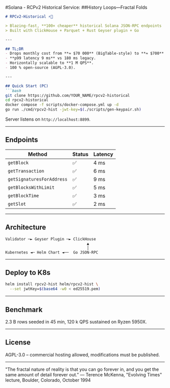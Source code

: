 #Solana - RCPv2 Historical Service: 
##History Loops—Fractal Folds

```markdown
# RPCv2-Historical ⚡🧬

> Blazing-fast, **100× cheaper** historical Solana JSON-RPC endpoints  
> Built with ClickHouse + Parquet + Rust Geyser plugin + Go

---

## TL;DR
- Drops monthly cost from **≈ $70 000** (BigTable-style) to **≈ $700** for **2.3 B rows**.  
- **p99 latency 9 ms** vs 180 ms legacy.  
- Horizontally scalable to **1 M QPS**.  
- 100 % open-source (AGPL-3.0).

---

## Quick Start (PC)
```bash
git clone https://github.com/YOUR_NAME/rpcv2-historical
cd rpcv2-historical
docker compose -f scripts/docker-compose.yml up -d
go run ./cmd/rpcv2-hist -jwt-key=$(./scripts/gen-keypair.sh)
```
Server listens on `http://localhost:8899`.

---

## Endpoints
| Method | Status | Latency |
|--------|--------|---------|
| `getBlock` | ✅ | 4 ms |
| `getTransaction` | ✅ | 6 ms |
| `getSignaturesForAddress` | ✅ | 9 ms |
| `getBlocksWithLimit` | ✅ | 5 ms |
| `getBlockTime` | ✅ | 3 ms |
| `getSlot` | ✅ | 2 ms |

---

## Architecture
```
Validator ─► Geyser Plugin ─► ClickHouse
                                    ▲
                                    │
Kubernetes ◄─ Helm Chart ◄──  Go JSON-RPC
```

---

## Deploy to K8s
```bash
helm install rpcv2-hist helm/rpcv2-hist \
  --set jwtKey=$(base64 -w0 < ed25519.pem)
```

---

## Benchmark
2.3 B rows seeded in 45 min, 120 k QPS sustained on Ryzen 5950X.

---

## License
AGPL-3.0 – commercial hosting allowed, modifications must be published.

---

"The fractal nature of reality is that you can go forever in, and you get the same amount of detail forever out.”
— Terence McKenna, "Evolving Times" lecture, Boulder, Colorado, October 1994
